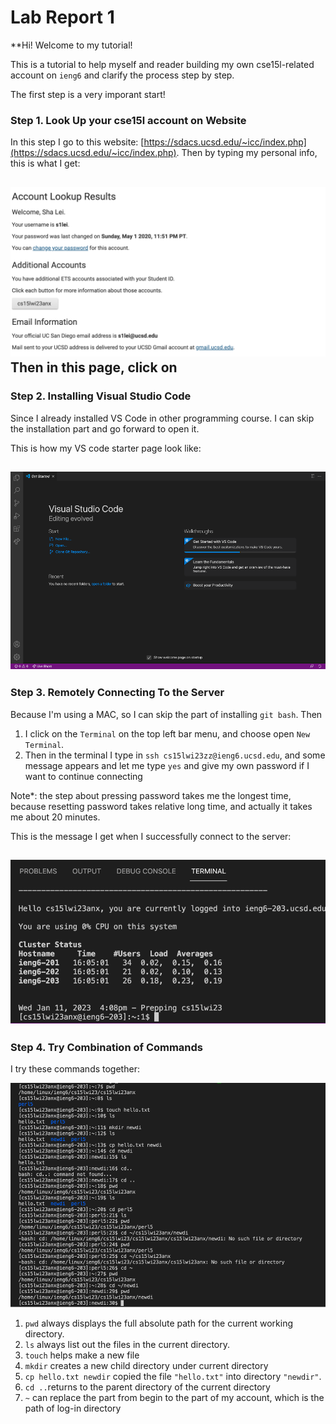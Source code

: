 # Lab Report 1

**Hi! Welcome to my tutorial!

This is a tutorial to help myself and reader building my own cse15l-related account on `ieng6` and clarify the process step by step.

The first step is a very imporant start!
### Step 1. Look Up your cse15l account on Website
In this step I go to this website: [https://sdacs.ucsd.edu/~icc/index.php](https://sdacs.ucsd.edu/~icc/index.php). 
Then by typing my personal info, this is what I get:

![Image](lab1-1.png)
Then in this page, click on 
---
### Step 2. Installing Visual Studio Code
Since I already installed VS Code in other programming course. I can skip the installation part and go forward to open it.

This is how my VS code starter page look like:

![Image](lab1-2.png)
---
### Step 3. Remotely Connecting To the Server
Because I'm using a MAC, so I can skip the part of installing `git bash`. Then 
1. I click on the `Terminal` on the top left bar menu, and choose open `New Terminal`.
2. Then in the terminal I type in `ssh cs15lwi23zz@ieng6.ucsd.edu`, and some message appears and let me type `yes` and give my own password if I want to continue connecting

Note*: the step about pressing password takes me the longest time, because resetting password takes relative long time, and actually it takes me about 20 minutes.

This is the message I get when I successfully connect to the server:

![Image](lab1-3.png)
---
### Step 4. Try Combination of Commands
I try these commands together:

![Image](lab1-4.png)

1. `pwd` always displays the full absolute path for the current working directory.
2. `ls` always list out the files in the current directory.
3. `touch` helps make a new file
4. `mkdir` creates a new child directory under current directory
5. `cp hello.txt newdir` copied the file `"hello.txt"` into directory `"newdir"`.
6. `cd ..`returns to the parent directory of the current directory
7. `~` can replace the part from begin to the part of my account, which is the path of log-in directory
